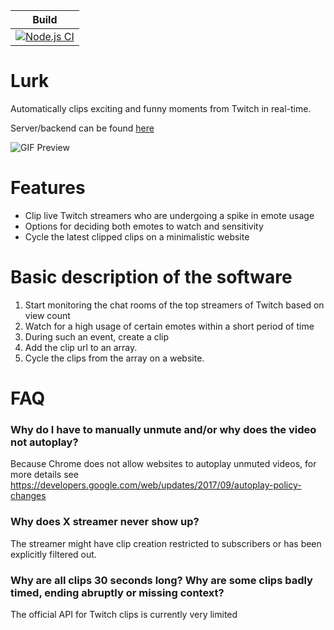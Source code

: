 |Build|
|----|
| [![Node.js CI](https://github.com/GastonGit/Hot-Twitch-Clips/actions/workflows/node.js.yml/badge.svg)](https://github.com/GastonGit/Hot-Twitch-Clips/actions/workflows/node.js.yml) |
# Lurk
Automatically clips exciting and funny moments from Twitch in real-time.

Server/backend can be found [here](https://github.com/GastonGit/Lurk.Server)

![GIF Preview](public/HotClips.gif)

# Features
- Clip live Twitch streamers who are undergoing a spike in emote usage
- Options for deciding both emotes to watch and sensitivity
- Cycle the latest clipped clips on a minimalistic website

# Basic description of the software
1. Start monitoring the chat rooms of the top streamers of Twitch based on view count
2. Watch for a high usage of certain emotes within a short period of time
3. During such an event, create a clip
4. Add the clip url to an array.
5. Cycle the clips from the array on a website.

# FAQ
### Why do I have to manually unmute and/or why does the video not autoplay?
Because Chrome does not allow websites to autoplay unmuted videos, for more details see https://developers.google.com/web/updates/2017/09/autoplay-policy-changes
### Why does X streamer never show up?
The streamer might have clip creation restricted to subscribers or has been explicitly filtered out.
### Why are all clips 30 seconds long? Why are some clips badly timed, ending abruptly or missing context?
The official API for Twitch clips is currently very limited
